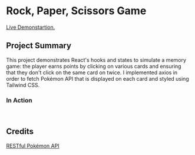 # Rock, Paper, Scissors Game

<a href="https://aaronsww.github.io/memory-card">Live Demonstartion.</a>

## Project Summary

This project demonstrates React's hooks and states to simulate a memory game: the player earns points by clicking on various cards and ensuring that they don't click on the same card on twice. I implemented axios in order to fetch Pokémon API that is displayed on each card and styled using Tailwind CSS.

### In Action

<img src="" alt="">

 <img src="" alt="">

## Credits

<a href="https://pokeapi.co/">RESTful Pokémon API</a>
